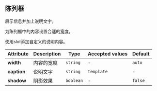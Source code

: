 ## 陈列框
展示信息并加上说明文字。

<ex-code name="ex-display-basic"></ex-code>

<ex-code name="ex-display-width">

为陈列框中的内容设置合适的宽度。

</ex-code>

<ex-code name="ex-display-caption">

使用slot添加自定义的说明内容。

</ex-code>

<ex-footer edit-link="https://github.com/zeit-ui/vue/edit/master/docs/en-us/components/display.md">

| Attribute | Description | Type | Accepted values | Default
| ---------- | ---------- | ---- |  -------------- | ------ |
| **width** | 内容的宽度 | `string` | - | `auto` |
| **caption** | 说明文字 | `string` | `template` | - | - |
| **shadow** | 阴影效果 | `boolean` | - | `false` |

</ex-footer>
